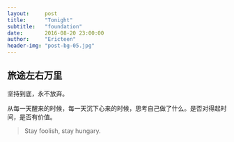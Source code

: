 ```yaml
---
layout:     post
title:      "Tonight"
subtitle:   "foundation"
date:       2016-08-20 23:00:00
author:     "Ericteen"
header-img: "post-bg-05.jpg"
---
```




<h2 class="section-heading">旅途左右万里</h2>

<p>坚持到底，永不放弃。</p>

<p>从每一天醒来的时候，每一天沉下心来的时候，思考自己做了什么。是否对得起时间，是否有价值。</p>
<blockquote>Stay foolish, stay hungary.</blockquote>




